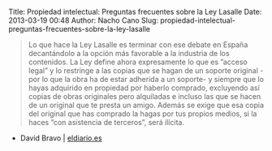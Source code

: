 Title: Propiedad intelectual: Preguntas frecuentes sobre la Ley Lasalle
Date: 2013-03-19 00:48
Author: Nacho Cano
Slug: propiedad-intelectual-preguntas-frecuentes-sobre-la-ley-lasalle

> Lo que hace la Ley Lasalle es terminar con ese debate en España
> decantándolo a la opción más favorable a la industria de los
> contenidos. La Ley define ahora expresamente lo que es ”acceso legal”
> y lo restringe a las copias que se hagan de un soporte original -por
> lo que la obra ha de estar adherida a un soporte- y siempre que lo
> hayas adquirido en propiedad por haberlo comprado, excluyendo así
> copias de obras originales pero alquiladas e incluso las que se hacen
> de un original que te presta un amigo. Además se exige que esa copia
> del original que has comprado la hagas por tus propios medios, si la
> haces ”con asistencia de terceros”, será ilícita.

- David Bravo | [eldiario.es][]

  [eldiario.es]: http://www.eldiario.es/zonacritica/Propiedad-Intelectual-Preguntas-Frecuentes-Lasalle_6_112048800.html
    "Propiedad intelectual: Preguntas frecuentes sobre la Ley Lasalle"
